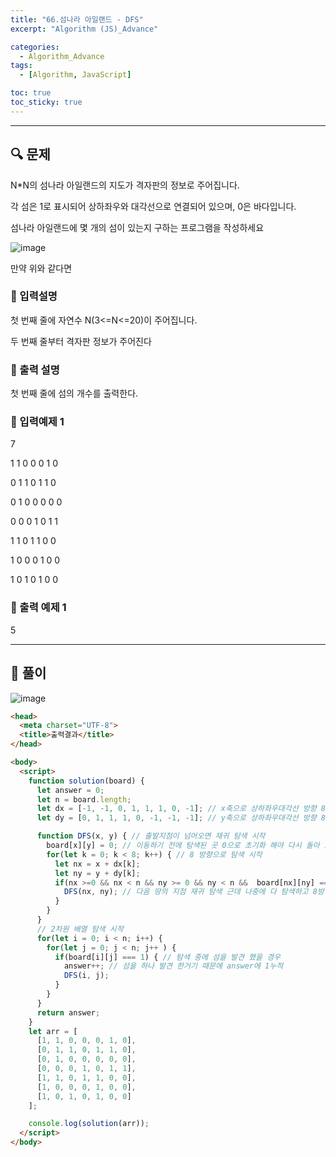```yaml
---
title: "66.섬나라 아일랜드 - DFS"
excerpt: "Algorithm (JS)_Advance"

categories:
  - Algorithm_Advance
tags:
  - [Algorithm, JavaScript]

toc: true
toc_sticky: true
---
```


---


##  🔍 문제 
N*N의  섬나라  아일랜드의  지도가  격자판의  정보로  주어집니다.  

각  섬은  1로  표시되어  상하좌우와  대각선으로  연결되어  있으며,  0은  바다입니다.  

섬나라  아일랜드에  몇  개의  섬이  있는지 구하는 프로그램을 작성하세요


![image](https://user-images.githubusercontent.com/28912774/125146286-fe541c80-e15f-11eb-89e0-22c2128096a6.png)


만약 위와 같다면


### 🔹 입력설명
첫 번째 줄에 자연수 N(3<=N<=20)이 주어집니다.

두 번째 줄부터 격자판 정보가 주어진다

### 🔹 출력 설명
첫 번째 줄에 섬의 개수를 출력한다.

### 🔹 입력예제 1
7

1 1 0 0 0 1 0

0 1 1 0 1 1 0

0 1 0 0 0 0 0

0 0 0 1 0 1 1

1 1 0 1 1 0 0

1 0 0 0 1 0 0

1 0 1 0 1 0 0

### 🔹 출력 예제 1
5

----

##  📌 풀이

![image](https://user-images.githubusercontent.com/28912774/125147958-e97c8680-e169-11eb-989d-17adda2cbccc.png)

```html
<head>
  <meta charset="UTF-8">
  <title>출력결과</title>
</head>

<body>
  <script>
    function solution(board) {
      let answer = 0;
      let n = board.length;
      let dx = [-1, -1, 0, 1, 1, 1, 0, -1]; // x축으로 상하좌우대각선 방향 8방향 시계방향이동 arr
      let dy = [0, 1, 1, 1, 0, -1, -1, -1]; // y축으로 상하좌우대각선 방향 8방향 시계방향이동 arr

      function DFS(x, y) { // 출발지점이 넘어오면 재귀 탐색 시작
        board[x][y] = 0; // 이동하기 전에 탐색된 곳 0으로 초기화 해야 다시 돌아 오지 않음
        for(let k = 0; k < 8; k++) { // 8 방향으로 탐색 시작
          let nx = x + dx[k];
          let ny = y + dy[k];
          if(nx >=0 && nx < n && ny >= 0 && ny < n &&  board[nx][ny] === 1) { // box 경계선 설정 및 다음 탐색 지점이 땅일 경우에만 탐색
            DFS(nx, ny); // 다음 땅의 지점 재귀 탐색 근데 나중에 다 탐색하고 8방향에 땅이 없는경우에는 if 문이 false 가 되기 때문에 재귀 자동 종료
          }
        }
      }
      // 2차원 배열 탐색 시작
      for(let i = 0; i < n; i++) { 
        for(let j = 0; j < n; j++ ) {
          if(board[i][j] === 1) { // 탐색 중에 섬을 발견 했을 경우
            answer++; // 섬을 하나 발견 한거기 때문에 answer에 1누적
            DFS(i, j);
          }
        }
      }
      return answer;
    }
    let arr = [
      [1, 1, 0, 0, 0, 1, 0],
      [0, 1, 1, 0, 1, 1, 0],
      [0, 1, 0, 0, 0, 0, 0],
      [0, 0, 0, 1, 0, 1, 1],
      [1, 1, 0, 1, 1, 0, 0],
      [1, 0, 0, 0, 1, 0, 0],
      [1, 0, 1, 0, 1, 0, 0]
    ];

    console.log(solution(arr));
  </script>
</body>
```
